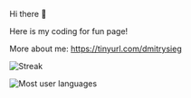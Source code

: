 Hi there 👋

Here is my coding for fun page!

More about me: https://tinyurl.com/dmitrysieg

![Streak](https://github-readme-streak-stats.herokuapp.com/?user=dmitrysieg)

![Most user languages](https://github-readme-stats.vercel.app/api/top-langs/?username=dmitrysieg)
